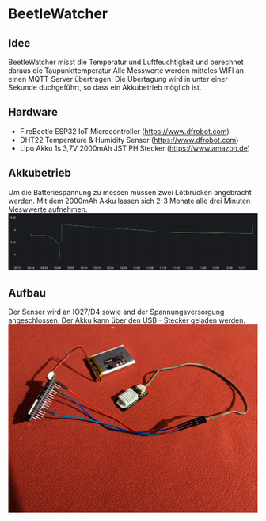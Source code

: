 # BeetleWatcher
 
## Idee
BeetleWatcher misst die Temperatur und Luftfeuchtigkeit und berechnet daraus die Taupunkttemperatur
Alle Messwerte werden mitteles WIFI an einen MQTT-Server übertragen.
Die Übertagung wird in unter einer Sekunde duchgeführt, so dass ein Akkubetrieb möglich ist.

## Hardware
* FireBeetle ESP32 IoT Microcontroller (https://www.dfrobot.com)
* DHT22 Temperature & Humidity Sensor (https://www.dfrobot.com)
* Lipo Akku 1s 3,7V 2000mAh JST PH Stecker (https://www.amazon.de)

## Akkubetrieb
Um die Batteriespannung zu messen müssen zwei Lötbrücken angebracht werden.
Mit dem 2000mAh Akku lassen sich 2-3 Monate alle drei Minuten Meswwerte aufnehmen.
![Entladekurve](Entladekurve.png)

## Aufbau
Der Senser wird an IO27/D4 sowie and der Spannungsversorgung angeschlossen.
Der Akku kann über den USB - Stecker geladen werden.
![Schaltung](Schaltung.jpeg)

